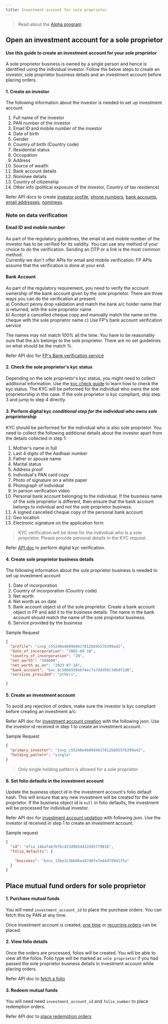 ```yaml
---
title: Investment account for sole proprietor
---
```


> Read about the [Alpha program](/upcoming/alpha/overview)

## Open an investment account for a sole proprietor

#### Use this guide to create an investment account for your sole proprietor

A sole proprietor business is owned by a single person and hence is identified using the individual investor. Follow the below steps to create an investor, sole proprietor business details and an investment account before placing orders.

#### 1. Create an investor

The following information about the investor is needed to set up investment account

1. Full name of the investor
2. PAN number of the investor
3. Email ID and mobile number of the investor
4. Date of birth
6. Gender
7. Country of birth (Country code)
9. Residential status
10. Occupation
11. Address
12. Source of wealth
13. Bank account details
14. Nominee details
15. Country of citizenship
16. Other info (political exposure of the investor, Country of tax residence)

Refer API docs to create [investor profile](https://fintechprimitives.com/docs/api/#create-an-investor-profile), [phone numbers](https://fintechprimitives.com/docs/api/#create-a-phone-number), [bank accounts](https://fintechprimitives.com/docs/api/#create-a-bank-account), [email addresses](https://fintechprimitives.com/docs/api/#create-an-email-address), [nominees](https://fintechprimitives.com/docs/api/#create-a-related-party).

### Note on data verification

#### Email ID and mobile number

As part of the regulatory guidelines, the email id and mobile number of the investor has to be verified for its validity. You can use any method of your choice to do the verification. Sending an OTP or a link is the most common method.  
Currently we don't offer APIs for email and mobile verification. FP APIs assume that the verification is done at your end.

#### Bank Account

As part of the regulatory requirement, you need to verify the account ownership of the bank account given by the sole proprietor. There are three ways you can do the verification at present:  
a) Conduct penny drop validation and match the bank a/c holder name that is returned, with the sole proprietor name  
b) Accept a cancelled cheque copy and manually match the name on the cheque with the sole proprietor name 
c) Use FP's bank account verification service 

The names may not match 100% all the time. You have to be reasonably sure that the a/c belongs to the sole proprietor. There are no set guidelines on what should be the match %.

Refer API doc for [FP's Bank verification service](https://fintechprimitives.com/docs/api/#create-bank-verification)

#### 2. Check the sole proprietor's kyc status

Depending on the sole proprietor's kyc status, you might need to collect additional information. Use the [kyc check guide](/identity/kyc-check) to learn how to check the kyc status. The KYC will be peformed for the individual who owns the sole proprietorship in this case.
If the sole proprietor is kyc compliant, skip step 3 and jump to step 4 directly.

#### 3. Perform digital kyc _conditional step for the individual who owns sole proprietorship_

KYC should be performed for the individual who is also sole proprietor. You need to collect the following additional details about the investor apart from the details collected in step 1:

1. Mother's name in full
2. Last 4 digits of the Aadhaar number
3. Father or spouse name
4. Marital status
5. Address proof
6. Individual's PAN card copy
7. Photo of signature on a white paper
8. Photograph of individual
9. In person verification video
10. Personal bank account belonging to the individual. If the business name of the sole proprietor is different, then ensure that the bank account belongs to indvidual and not the sole proprietor business.
11. A signed cancelled cheque copy of the  personal bank account
12. Geo location
13. Electronic signature on the application form

> KYC verification will be done for the individual who is a sole proprietor. Please provide perosnal details in the KYC request.

Refer [API doc](/identity/kyc-request) to perform digital kyc verification.

#### 4. Create sole proprietor business details
The following information about the sole proprietor business is needed to  set up investment account

1. Date of incorporation
2. Country of incorporation (Country code)
3. Net worth
4. Net worth as on date
5. Bank account object id of the sole proprietor. Create a bank account object in FP and add it to the business details. The name in the bank account should match the name of the sole proprietor business.
6. Service provided by the business

Sample Request

```json
{
  "profile": "invp_c55240e4b09d4617812bb9557b399a42",
  "date_of_incorporation": "2002-09-18",
  "country_of_incorporation": "IN",
  "net_worth": "500000",
  "net_worth_as_on": "2023-07-18",
  "bank_account": "bac_8c50b6930ebf4ec7a7ddd58c34bdf1d8",
  "services_provided": "others",

}
```

#### 5. Create an investment account

To avoid any rejection of orders, make sure the investor is kyc compliant before creating an investment a/c.

Refer API doc for [investment account creation](https://fintechprimitives.com/docs/api/#create-an-mf-investment-account) with the following json. Use the investor id received in step 1 to create an investment account.

Sample Request

```json
{
  "primary_investor": "invp_c55240e4b09d4617812bb9557b399a42",
  "holding_pattern": "single"
}
```
> Only single holding pattern is allowed for a sole proprietor

#### 6. Set folio defaults in the investment account

Update the business object id in the investment account's folio default hash. This will ensure that any new investment will be created for the sole proprietor. If the business object id is `null` in folio defaults, the investment will be processed for individual investor.

Refer API doc for [investment account updation](https://fintechprimitives.com/docs/api/#update-an-mf-investment-account) with following json. Use the investor id received in step 1 to create an investment account.

Sample request

```json
{
  "id": "mfia_14bafabfbfbc423d9b54412dd577981b",
  "folio_defaults": {
    
    "business": "bsns_156e3c3bb66e447d8fe7e44d7d941f5a"
  }
}
```

## Place mutual fund orders for sole proprietor

#### 1. Purchase mutual funds

You will need  `investment_account_id` to place the purchase orders. You can fetch this by PAN at any time.

Once investment account is created, [one time](https://docs.fintechprimitives.com/mf-transactions/orders-introduction/) or [recurring orders](https://docs.fintechprimitives.com/mf-transactions/transaction-plans/) can be placed.

#### 2. View folio details

Once the orders are processed, folios will be created. You will be able to view all the folios. Folio type will be marked as `sole proprietor` if you had passed the sole proprietor business details in investment account while placing orders.

Refer API doc to [fetch a folio](https://fintechprimitives.com/docs/api/#fetch-all-folios)

#### 3. Redeem mutual funds

You will need need `investment_account_id` and `folio_number` to place redemption orders.

Refer API doc to [place redemption orders](https://fintechprimitives.com/docs/api/#create-a-mf-redemption)
